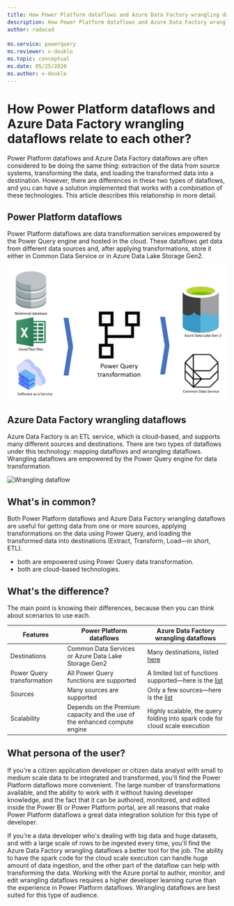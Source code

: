 ```yaml
---
title: How Power Platform dataflows and Azure Data Factory wrangling dataflows relate to each other
description: How Power Platform dataflows and Azure Data Factory wrangling dataflows relate to each other
author: radacad

ms.service: powerquery
ms.reviewer: v-douklo
ms.topic: conceptual
ms.date: 05/25/2020
ms.author: v-douklo
---
```


# How Power Platform dataflows and Azure Data Factory wrangling dataflows relate to each other?

Power Platform dataflows and Azure Data Factory dataflows are often considered to be doing the same thing: extraction of the data from source systems, transforming the data, and loading the transformed data into a destination. However, there are differences in these two types of dataflows, and you can have a solution implemented that works with a combination of these technologies. This article describes this relationship in more detail.

## Power Platform dataflows

Power Platform dataflows are data transformation services empowered by the Power Query engine and hosted in the cloud. These dataflows get data from different data sources and, after applying transformations, store it either in Common Data Service or in Azure Data Lake Storage Gen2.

![Power Platform dataflows diagram](media/dataflows-power-platform-dynamics-365/dataflow-function.png)

## Azure Data Factory wrangling dataflows

Azure Data Factory is an ETL service, which is cloud-based, and supports many different sources and destinations. There are two types of dataflows under this technology: mapping dataflows and wrangling dataflows. Wrangling dataflows are empowered by the Power Query engine for data transformation.

![Wrangling dataflow](https://docs.microsoft.com/azure/data-factory/media/wrangling-data-flow/tutorial6.png)

## What's in common?

Both Power Platform dataflows and Azure Data Factory wrangling dataflows are useful for getting data from one or more sources, applying transformations on the data using Power Query, and loading the transformed data into destinations (Extract, Transform, Load&mdash;in short, ETL). 

- both are empowered using Power Query data transformation.
- both are cloud-based technologies.

## What's the difference?

The main point is knowing their differences, because then you can think about scenarios to use each.

| Features                   | Power Platform dataflows                                     | Azure Data Factory wrangling dataflows                       |
| -------------------------- | ------------------------------------------------------------ | ------------------------------------------------------------ |
| Destinations               | Common Data Services or Azure Data Lake Storage Gen2        | Many destinations, listed [here](https://azure.microsoft.com/blog/new-connectors-available-in-azure-data-factory-v2/) |
| Power Query transformation | All Power Query functions are supported                      | A limited list of functions supported&mdash;here is the [list](https://docs.microsoft.com/azure/data-factory/wrangling-data-flow-functions) |
| Sources                    | Many sources are supported                                  | Only a few sources&mdash;here is the [list](https://docs.microsoft.com/azure/data-factory/wrangling-data-flow-functions) |
| Scalability                | Depends on the Premium capacity and the use of the enhanced compute engine | Highly scalable, the query folding into spark code for cloud scale execution |

## What persona of the user?

If you're a citizen application developer or citizen data analyst with small to medium scale data to be integrated and transformed, you'll find the Power Platform dataflows more convenient. The large number of transformations available, and the ability to work with it without having developer knowledge, and the fact that it can be authored, monitored, and edited inside the Power BI or Power Platform portal, are all reasons that make Power Platform dataflows a great data integration solution for this type of developer.

If you're a data developer who's dealing with big data and huge datasets, and with a large scale of rows to be ingested every time, you'll find the Azure Data Factory wrangling dataflows a better tool for the job. The ability to have the spark code for the cloud scale execution can handle huge amount of data ingestion, and the other part of the dataflow can help with transforming the data. Working with the Azure portal to author, monitor, and edit wrangling dataflows requires a higher developer learning curve than the experience in Power Platform dataflows. Wrangling dataflows are best suited for this type of audience. 
